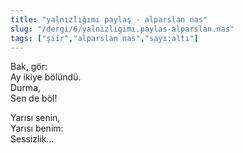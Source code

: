 ```yaml
---
title: "yalnızlığımı paylaş - alparslan nas"
slug: "/dergi/6/yalnizligimi.paylas-alparslan.nas"
tags: ["şiir","alparslan nas","sayı:altı"]
---
```


Bak, gör:  
Ay ikiye bölündü.  
Durma,  
Sen de böl!

Yarısı senin,  
Yarısı benim:  
Sessizlik...



